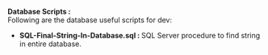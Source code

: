 <b> Database Scripts :</b><br>
Following are the database useful scripts for dev: <br>
<ul>
	<li>
		<b>SQL-Final-String-In-Database.sql : </b> SQL Server procedure to find string in entire database.
	</li>
</ul>